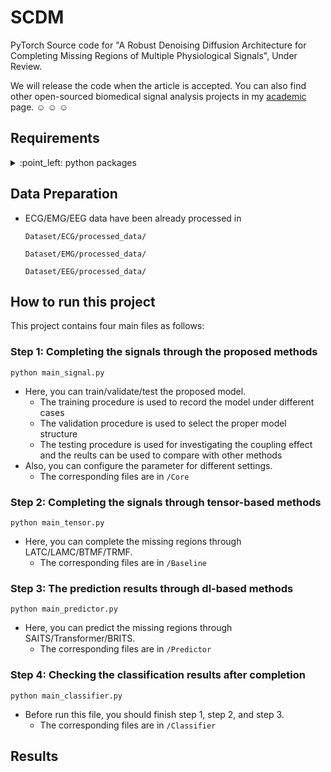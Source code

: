 # SCDM
PyTorch Source code for "A Robust Denoising Diffusion Architecture for Completing Missing Regions of Multiple Physiological Signals", Under Review. 

We will release the code when the article is accepted. You can also find other open-sourced biomedical signal analysis projects in my [academic](https://shurun-wang.github.io/) page. :relaxed: :relaxed: :relaxed:

## Requirements
<details>
  <summary>
    :point_left: python packages
  </summary>

   - dtw==1.4.0
   - einops==0.6.1
   - ipython==8.14.0
   - ipywidgets==7.6.5
   - matplotlib==3.5.1
   - numpy==1.23.5
   - pandas==1.4.2
   - pypots==0.1.1
   - scikit_learn==1.1.3
   - scipy==1.11.2
   - seaborn==0.11.2
   - torch==2.0.1
   - tqdm==4.64.0
</details>

## Data Preparation

 - ECG/EMG/EEG data have been already processed in
  
    `Dataset/ECG/processed_data/`
 
    `Dataset/EMG/processed_data/`

    `Dataset/EEG/processed_data/`

## How to run this project
This project contains four main files as follows:

### Step 1: Completing the signals through the proposed methods
`python main_signal.py `
- Here, you can train/validate/test the proposed model.
  - The training procedure is used to record the model under different cases
  - The validation procedure is used to select the proper model structure
  - The testing procedure is used for investigating the coupling effect and the reults can be used to compare with other methods
- Also, you can configure the parameter for different settings.
  - The corresponding files are in  `/Core`

### Step 2: Completing the signals through tensor-based methods
`python main_tensor.py `
- Here, you can complete the missing regions through LATC/LAMC/BTMF/TRMF.
  - The corresponding files are in  `/Baseline`

### Step 3: The prediction results through dl-based methods 
`python main_predictor.py `
- Here, you can predict the missing regions through SAITS/Transformer/BRITS.
  - The corresponding files are in  `/Predictor`

### Step 4: Checking the classification results after completion 
`python main_classifier.py `
- Before run this file, you should finish step 1, step 2, and step 3.
  - The corresponding files are in  `/Classifier`


## Results
